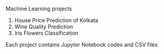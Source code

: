 Machine Learning projects
1. House Price Prediction of Kolkata
2. Wine Quality Prediction
3. Iris Flowers Classification

Each project contains Jupyter Notebook codes and CSV files
